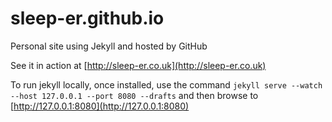 sleep-er.github.io
==================

Personal site using Jekyll and hosted by GitHub

See it in action at [http://sleep-er.co.uk](http://sleep-er.co.uk)

To run jekyll locally, once installed, use the command `jekyll serve --watch  --host 127.0.0.1 --port 8080 --drafts` and then browse to
[http://127.0.0.1:8080](http://127.0.0.1:8080)
